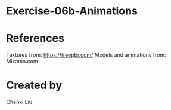 # Exercise-06b-Animations

# References

Textures from: https://freepbr.com/
Models and animations from: Mixamo.com

# Created by 
Chenxi Liu
